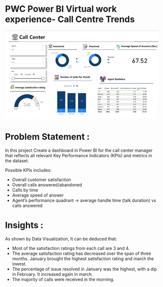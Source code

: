 # PWC Power BI Virtual work experience- Call Centre Trends


![img_alt](https://github.com/lavanyareddy2310/Task1-CallCentre/blob/89e1b3c7a3f2966cc34b394d67d7207c01352f8e/CallCentre.png)


# Problem Statement :

In this project Create a dashboard in Power BI for the call center manager that reflects all relevant Key Performance Indicators (KPIs) and metrics in the dataset.

Possible KPIs includes:

* Overall customer satisfaction
* Overall calls answered/abandoned
* Calls by time
* Average speed of answer
* Agent’s performance quadrant -> average handle time (talk duration) vs calls answered

# Insights :

As shown by Data Visualization, It can be deduced that:

* Most of the satisfaction ratings from each call are 3 and 4.
* The average satisfaction rating has decreased over the span of three months. January brought the highest satisfaction rating and march the lowest.
* The percentage of issue resolved in January was the highest, with a dip in February. It increased again in march.
* The majority of calls were received in the morning.

